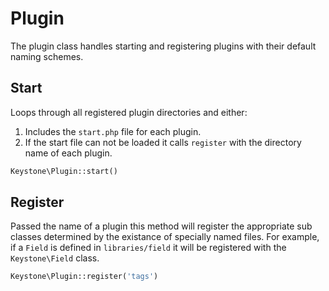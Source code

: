 Plugin
====

The plugin class handles starting and registering plugins with their 
default naming schemes.


Start
----

Loops through all registered plugin directories and either:

1. Includes the `start.php` file for each plugin.
2. If the start file can not be loaded it calls `register` with the
directory name of each plugin.

```php
Keystone\Plugin::start()
```


Register
----

Passed the name of a plugin this method will register the appropriate sub
classes determined by the existance of specially named files. For example,
if a `Field` is defined in `libraries/field` it will be registered with
the `Keystone\Field` class.

```php
Keystone\Plugin::register('tags')
```